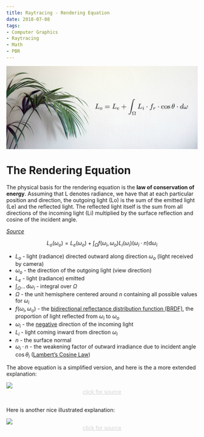 ```yaml
---
title: Raytracing - Rendering Equation
date: 2018-07-08
tags:
- Computer Graphics
- Raytracing
- Math
- PBR
---
```

<img src="/images/pbr-equation.jpg" width="640"  style="display:block; margin:auto;">

# The Rendering Equation
The physical basis for the rendering equation is the **law of conservation of energy**. Assuming that L denotes radiance, we have that at each particular position and direction, the outgoing light (Lo) is the sum of the emitted light (Le) and the reflected light. The reflected light itself is the sum from all directions of the incoming light (Li) multiplied by the surface reflection and cosine of the incident angle.

_[Source](https://blog.demofox.org/2016/09/21/path-tracing-getting-started-with-diffuse-and-emissive/)_

$$L_o( \omega_o)= L_e(\omega_o)+\int_{\Omega}{f(\omega_i, \omega_o)L_i(\omega_i)(\omega_i \cdot n)\mathrm{d}\omega_i}$$

- $L_o$ - light (radiance) directed outward along direction $\omega_o$ (light received by camera)
- $\omega_o$ - the direction of the outgoing light (view direction)
- $L_e$ - light (radiance) emitted
- $\int_{\Omega }\dots \,\mathrm{d}\omega_i$ - integral over $\Omega$
- $\Omega$ - the unit hemisphere centered around $n$ containing all possible values for $\omega_i$
- $f(\omega_i, \omega_o)$ - the [bidirectional reflectance distribution function (BRDF)](https://en.wikipedia.org/wiki/Bidirectional_reflectance_distribution_function), the proportion of light reflected from $\omega_i$ to $\omega_o$
- $\omega_i$ - the [negative](https://en.wikipedia.org/wiki/Bidirectional_reflectance_distribution_function#/media/File:BRDF_Diagram.svg) direction of the incoming light
- $L_i$ - light coming inward from direction $\omega_i$
- $n$ - the surface normal
- $\omega_i\cdot n$ - the weakening factor of outward irradiance due to incident angle $\cos \theta_{i}$ ([Lambert’s Cosine Law](https://en.wikipedia.org/wiki/Lambert%27s_cosine_law))

The above equation is a simplified version, and here is the a more extended explanation:

<img src="https://pbs.twimg.com/media/CHW_bGCUwAAIS1r.png" width="640" style="display:block; margin:auto;">
<div style="text-align:center">
<a href="https://twitter.com/levork/status/609603797258600448" style="color:lightgrey">click for source</a>
</div>
<br>

Here is another nice illustrated explanation:

<img src="https://i.redd.it/802mndge03t01.png" width="640" style="display:block; margin:auto;">
<div style="text-align:center">
<a href="https://www.reddit.com/r/visualizedmath/comments/8dofla/rendering_equation_explained/" style="color:lightgrey">click for source</a>
</div>
<br>
